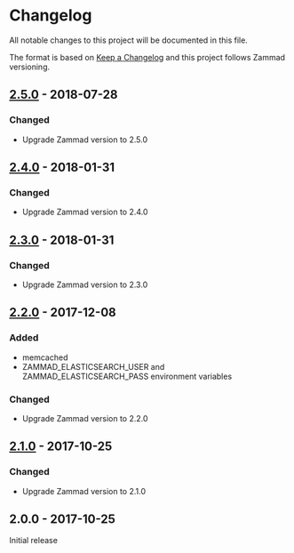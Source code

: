# Changelog
All notable changes to this project will be documented in this file.

The format is based on [Keep a Changelog](http://keepachangelog.com/en/1.0.0/)
and this project follows Zammad versioning.

## [2.5.0] - 2018-07-28
### Changed
  - Upgrade Zammad version to 2.5.0

## [2.4.0] - 2018-01-31
### Changed
  - Upgrade Zammad version to 2.4.0

## [2.3.0] - 2018-01-31
### Changed
  - Upgrade Zammad version to 2.3.0

## [2.2.0] - 2017-12-08
### Added
  - memcached
  - ZAMMAD_ELASTICSEARCH_USER and ZAMMAD_ELASTICSEARCH_PASS environment variables

### Changed
  - Upgrade Zammad version to 2.2.0

## [2.1.0] - 2017-10-25
### Changed
  - Upgrade Zammad version to 2.1.0

## 2.0.0 - 2017-10-25
Initial release

[2.5.0]: https://github.com/osixia/docker-openldap/compare/v2.4.0...v2.5.0
[2.4.0]: https://github.com/osixia/docker-openldap/compare/v2.3.0...v2.4.0
[2.3.0]: https://github.com/osixia/docker-openldap/compare/v2.2.0...v2.3.0
[2.2.0]: https://github.com/osixia/docker-openldap/compare/v2.1.0...v2.2.0
[2.1.0]: https://github.com/osixia/docker-openldap/compare/v2.0.0...v2.1.0
